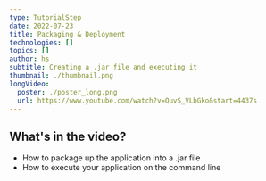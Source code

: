 ```yaml
---
type: TutorialStep
date: 2022-07-23
title: Packaging & Deployment
technologies: []
topics: []
author: hs
subtitle: Creating a .jar file and executing it
thumbnail: ./thumbnail.png
longVideo:
  poster: ./poster_long.png
  url: https://www.youtube.com/watch?v=QuvS_VLbGko&start=4437s
---
```


## What's in the video?

* How to package up the application into a .jar file
* How to execute your application on the command line

